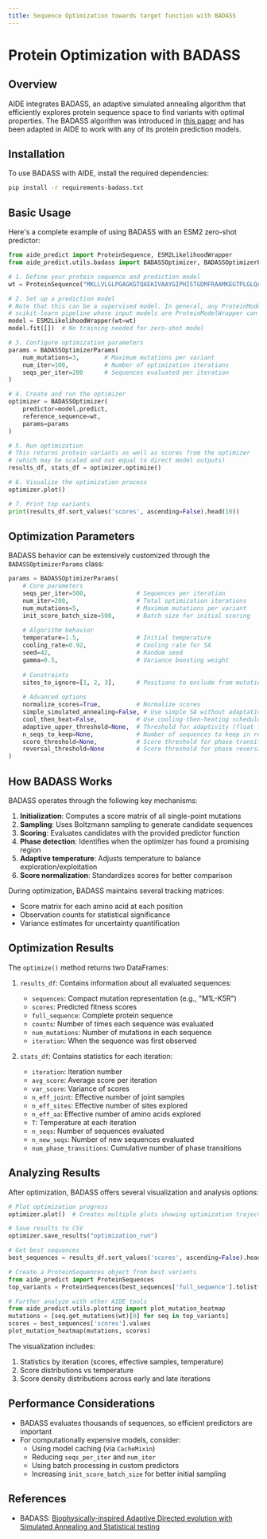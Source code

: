 ```yaml
---
title: Sequence Optimization towards target function with BADASS
---
```


# Protein Optimization with BADASS

## Overview

AIDE integrates BADASS, an adaptive simulated annealing algorithm that efficiently explores protein sequence space to find variants with optimal properties. The BADASS algorithm was introduced in [this paper](https://www.biorxiv.org/content/10.1101/2024.10.25.620340v1) and has been adapted in AIDE to work with any of its protein prediction models.

## Installation

To use BADASS with AIDE, install the required dependencies:

```bash
pip install -r requirements-badass.txt
```

## Basic Usage

Here's a complete example of using BADASS with an ESM2 zero-shot predictor:

```python
from aide_predict import ProteinSequence, ESM2LikelihoodWrapper
from aide_predict.utils.badass import BADASSOptimizer, BADASSOptimizerParams

# 1. Define your protein sequence and prediction model
wt = ProteinSequence("MKLLVLGLPGAGKGTQAEKIVAAYGIPHISTGDMFRAAMKEGTPLGLQAKQYMDEGDLVPDEVTIGIVRERLSKDDCQNGFLLDGFPRTVAQAEALETMLADIASRLSALPPATQTRMILMVEDELRNLHRGQVLPSENTFRVADDNEETIKKIRQKYGNSSGVI")

# 2. Set up a prediction model
# Note that this can be a supervised model. In general, any ProteinModel or 
# scikit-learn pipeline whose input models are ProteinModelWrapper can be used.
model = ESM2LikelihoodWrapper(wt=wt)
model.fit([])  # No training needed for zero-shot model

# 3. Configure optimization parameters
params = BADASSOptimizerParams(
    num_mutations=3,       # Maximum mutations per variant
    num_iter=100,          # Number of optimization iterations
    seqs_per_iter=200      # Sequences evaluated per iteration
)

# 4. Create and run the optimizer
optimizer = BADASSOptimizer(
    predictor=model.predict,
    reference_sequence=wt,
    params=params
)

# 5. Run optimization
# This returns protein variants as well as scores from the optimizer 
# (which may be scaled and not equal to direct model outputs)
results_df, stats_df = optimizer.optimize()

# 6. Visualize the optimization process
optimizer.plot()

# 7. Print top variants
print(results_df.sort_values('scores', ascending=False).head(10))
```

## Optimization Parameters

BADASS behavior can be extensively customized through the `BADASSOptimizerParams` class:

```python
params = BADASSOptimizerParams(
    # Core parameters
    seqs_per_iter=500,              # Sequences per iteration
    num_iter=200,                   # Total optimization iterations
    num_mutations=5,                # Maximum mutations per variant
    init_score_batch_size=500,      # Batch size for initial scoring
    
    # Algorithm behavior
    temperature=1.5,                # Initial temperature
    cooling_rate=0.92,              # Cooling rate for SA
    seed=42,                        # Random seed
    gamma=0.5,                      # Variance boosting weight
    
    # Constraints
    sites_to_ignore=[1, 2, 3],      # Positions to exclude from mutation (1-indexed)
    
    # Advanced options
    normalize_scores=True,          # Normalize scores
    simple_simulated_annealing=False, # Use simple SA without adaptation
    cool_then_heat=False,           # Use cooling-then-heating schedule
    adaptive_upper_threshold=None,  # Threshold for adaptivity (float for quantile, int for top N)
    n_seqs_to_keep=None,            # Number of sequences to keep in results
    score_threshold=None,           # Score threshold for phase transitions (auto-computed if None)
    reversal_threshold=None         # Score threshold for phase reversals (auto-computed if None)
)
```

## How BADASS Works

BADASS operates through the following key mechanisms:

1. **Initialization**: Computes a score matrix of all single-point mutations
2. **Sampling**: Uses Boltzmann sampling to generate candidate sequences
3. **Scoring**: Evaluates candidates with the provided predictor function
4. **Phase detection**: Identifies when the optimizer has found a promising region
5. **Adaptive temperature**: Adjusts temperature to balance exploration/exploitation
6. **Score normalization**: Standardizes scores for better comparison

During optimization, BADASS maintains several tracking matrices:
- Score matrix for each amino acid at each position
- Observation counts for statistical significance
- Variance estimates for uncertainty quantification

## Optimization Results

The `optimize()` method returns two DataFrames:

1. `results_df`: Contains information about all evaluated sequences:
   - `sequences`: Compact mutation representation (e.g., "M1L-K5R")
   - `scores`: Predicted fitness scores
   - `full_sequence`: Complete protein sequence
   - `counts`: Number of times each sequence was evaluated
   - `num_mutations`: Number of mutations in each sequence
   - `iteration`: When the sequence was first observed

2. `stats_df`: Contains statistics for each iteration:
   - `iteration`: Iteration number
   - `avg_score`: Average score per iteration
   - `var_score`: Variance of scores
   - `n_eff_joint`: Effective number of joint samples
   - `n_eff_sites`: Effective number of sites explored
   - `n_eff_aa`: Effective number of amino acids explored
   - `T`: Temperature at each iteration
   - `n_seqs`: Number of sequences evaluated
   - `n_new_seqs`: Number of new sequences evaluated
   - `num_phase_transitions`: Cumulative number of phase transitions

## Analyzing Results

After optimization, BADASS offers several visualization and analysis options:

```python
# Plot optimization progress
optimizer.plot()  # Creates multiple plots showing optimization trajectory

# Save results to CSV
optimizer.save_results("optimization_run")

# Get best sequences
best_sequences = results_df.sort_values('scores', ascending=False).head(10)

# Create a ProteinSequences object from best variants
from aide_predict import ProteinSequences
top_variants = ProteinSequences(best_sequences['full_sequence'].tolist())

# Further analyze with other AIDE tools
from aide_predict.utils.plotting import plot_mutation_heatmap
mutations = [seq.get_mutations(wt)[0] for seq in top_variants]
scores = best_sequences['scores'].values
plot_mutation_heatmap(mutations, scores)
```

The visualization includes:
1. Statistics by iteration (scores, effective samples, temperature)
2. Score distributions vs temperature
3. Score density distributions across early and late iterations

## Performance Considerations

- BADASS evaluates thousands of sequences, so efficient predictors are important
- For computationally expensive models, consider:
  - Using model caching (via `CacheMixin`)
  - Reducing `seqs_per_iter` and `num_iter`
  - Using batch processing in custom predictors
  - Increasing `init_score_batch_size` for better initial sampling

## References

- BADASS: [Biophysically-inspired Adaptive Directed evolution with Simulated Annealing and Statistical testing](https://www.biorxiv.org/content/10.1101/2024.10.25.620340v1)
